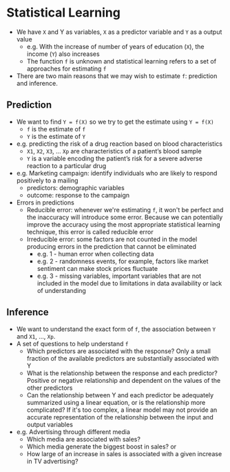# Statistical Learning

- We have `X` and Y as variables, `X` as a predictor variable and `Y` as a output value
  - e.g. With the increase of number of years of education (`X`), the income (`Y`) also increases
  - The function `f` is unknown and statistical learning refers to a set of approaches for estimating `f`
- There are two main reasons that we may wish to estimate `f`: prediction and inference.

## Prediction

- We want to find `Y = f(X)` so we try to get the estimate using `Y = f(X)`
  - `f` is the estimate of `f`
  - `Y` is the estimate of `Y`
- e.g. predicting the risk of a drug reaction based on blood characteristics
  - `X1`, `X2`, `X3`, ... `Xp` are characteristics of a patient’s blood sample
  - `Y` is a variable encoding the patient’s risk for a severe adverse reaction to a particular drug
- e.g. Marketing campaign: identify individuals who are likely to respond positively to a mailing
  - predictors: demographic variables
  - outcome: response to the campaign
- Errors in predictions
  - Reducible error: whenever we're estimating `f`, it won't be perfect and the inaccuracy will introduce some error. Because we can potentially improve the accuracy using the most appropriate statistical learning technique, this error is called reducible error
  - Irreducible error: some factors are not counted in the model producing errors in the prediction that cannot be eliminated
    - e.g. 1 - human error when collecting data
    - e.g. 2 - randomness events, for example, factors like market sentiment can make stock prices fluctuate
    - e.g. 3 - missing variables, important variables that are not included in the model due to limitations in data availability or lack of understanding

## Inference

- We want to understand the exact form of `f`, the association between `Y` and `X1`, ..., `Xp`.
- A set of questions to help understand `f`
  - Which predictors are associated with the response? Only a small fraction of the available predictors are substantially associated with Y
  - What is the relationship between the response and each predictor? Positive or negative relationship and dependent on the values of the other predictors
  - Can the relationship between Y and each predictor be adequately summarized using a linear equation, or is the relationship more complicated? If it's too complex, a linear model may not provide an accurate representation of the relationship between the input and output variables
- e.g. Advertising through different media
  - Which media are associated with sales?
  - Which media generate the biggest boost in sales? or
  - How large of an increase in sales is associated with a given increase in TV advertising?

